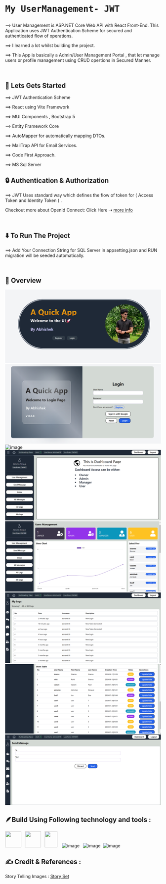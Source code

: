 # <pre>My UserManagement- JWT </pre>

⟹ User Management is ASP.NET Core Web API with React Front-End. This Application uses JWT Authentication Scheme for secured and authenticated flow of operations.

⟹ I learned a lot whilst building the project.

⟹ This App is basically a Admin/User Management Portal , that let manage users or profile management using CRUD opertions in Secured Manner.

<br>

## 🚀 Lets Gets Started

⟹ JWT Authentication Scheme

⟹ React using Vite Framework

⟹ MUI Components , Bootstrap 5

⟹ Entity Framework Core

⟹ AutoMapper for automatically mapping DTOs.

⟹ MailTrap API for Email Services.

⟹ Code First Approach.

⟹ MS Sql Server

## 🔒 Authentication & Authorization

⟹ JWT Uses standard way which defines the flow of token for ( Access Token and Identity Token ) .

Checkout more about OpenId Connect:
Click Here ⇢ <a href="https://jwt.io/introduction/">more info</a>

<br>

## ⬇️ To Run The Project

⟹ Add Your Connection String for SQL Server in appsetting.json and RUN migration will be seeded automatically.

<br>

## 🤖 Overview

![image](https://github.com/alphaabhi08/User-Management/blob/4e8de64fc19c4e8209139004da6b2c4c3884dfb2/01.png)
![image](https://github.com/alphaabhi08/User-Management/blob/4e8de64fc19c4e8209139004da6b2c4c3884dfb2/02.png)
![image](https://github.com/alphaabhi08/User-Management/blob/4e8de64fc19c4e8209139004da6b2c4c3884dfb2/3.png)
![image](https://github.com/alphaabhi08/User-Management/blob/4e8de64fc19c4e8209139004da6b2c4c3884dfb2/04.png)
![image](https://github.com/alphaabhi08/User-Management/blob/4e8de64fc19c4e8209139004da6b2c4c3884dfb2/05.png)
![image](https://github.com/alphaabhi08/User-Management/blob/4e8de64fc19c4e8209139004da6b2c4c3884dfb2/06.png)
![image](https://github.com/alphaabhi08/User-Management/blob/4e8de64fc19c4e8209139004da6b2c4c3884dfb2/07.png)
![image](https://github.com/alphaabhi08/User-Management/blob/4e8de64fc19c4e8209139004da6b2c4c3884dfb2/08.png)

## 🪶Build Using Following technology and tools :

<img src="https://upload.wikimedia.org/wikipedia/commons/7/7d/Microsoft_.NET_logo.svg" width="52px" height="52px"/> &nbsp; <img src="https://github.com/coherencez/tech-logos/blob/master/html5.png?raw=true" width="52px" height="52px"/> &nbsp; <img src="https://github.com/coherencez/tech-logos/blob/master/css3.png?raw=true" width="41px" height="52px"/>
&nbsp; &nbsp;![image](https://github.com/user-attachments/assets/99794e36-72d1-49fb-b988-12d95f9f8905)
&nbsp; ![image](https://github.com/user-attachments/assets/118c24fc-972c-442f-b33c-064a0889e5a0) &nbsp;![image](https://github.com/user-attachments/assets/48928088-da6c-4bdb-bc59-d4046c447eea)


## ✍️ Credit & References :

Story Telling Images : <a href="https://storyset.com/">Story Set</a>
